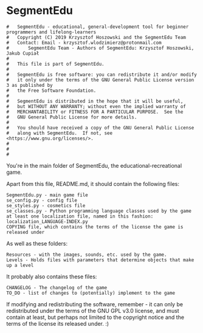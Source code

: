 # SegmentEdu
	#   SegmentEdu - educational, general-development tool for beginner programmers and lifelong-learners
	#   Copyright (C) 2019 Krzysztof Hoszowski and the SegmentEdu Team
	#   Contact: Email - krzysztof.wlodzimierz@protonmail.com
	#		SegmentEdu Team - Authors of SegmentEdu: Krzysztof Hoszowski, Jakub Cupiał
	#
	#   This file is part of SegmentEdu.
	#
	#   SegmentEdu is free software: you can redistribute it and/or modify
	#   it only under the terms of the GNU General Public License version 3 as published by
	#   the Free Software Foundation.
	#
	#   SegmentEdu is distributed in the hope that it will be useful,
	#   but WITHOUT ANY WARRANTY; without even the implied warranty of
	#   MERCHANTABILITY or FITNESS FOR A PARTICULAR PURPOSE.  See the
	#   GNU General Public License for more details.
	#
	#   You should have received a copy of the GNU General Public License
	#   along with SegmentEdu.  If not, see <https://www.gnu.org/licenses/>.
	#
	#
	#



You're in the main folder of SegmentEdu, the educational-recreational game.

Apart from this file, README.md, it should contain the following files:

	SegmentEdu.py - main game file
	se_config.py - config file
	se_styles.py - cosmetics file
	se_classes.py - Python programming language classes used by the game
	at least one localization file, named in this fashion: localization_LANGUAGE-INDEX.py
	COPYING file, which contains the terms of the license the game is released under
As well as these folders:

	Resources - with the images, sounds, etc. used by the game.
	Levels - Holds files with parameters that determine objects that make up a level
It probably also contains these files:

	CHANGELOG - The changelog of the game
	TO_DO - list of changes to (potentially) implement to the game

If modifying and redistributing the software, remember - it can only be redistributed under the terms of the GNU GPL v3.0 license, and must contain at least, but perhaps not limited to the copyright notice and the terms of the license its released under. :)




